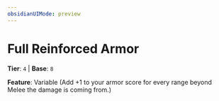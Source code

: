 ```yaml
---
obsidianUIMode: preview
---
```

# Full Reinforced Armor

**Tier**: `4` | **Base**: `8`

**Feature**: Variable (Add +1 to your armor score for every range beyond Melee the damage is coming from.)